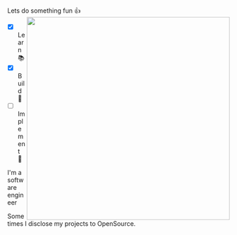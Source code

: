 Lets do something fun :+1: <img align='right' src="https://github-readme-stats.vercel.app/api?username=aldiskatel&count_private=true&show_icons=true&include_all_commits=true&hide_rank=false&hide_title=false" width=460>

- [x] Learn📚
- [x] Build🚀
- [ ] Implement 🥋

I'm a software engineer

Sometimes I disclose my projects to OpenSource.
